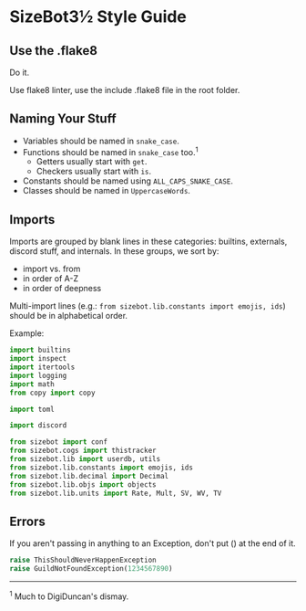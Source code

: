 # SizeBot3½ Style Guide

## Use the .flake8

Do it.

Use flake8 linter, use the include .flake8 file in the root folder.

## Naming Your Stuff

* Variables should be named in `snake_case`.
* Functions should be named in `snake_case` too.<sup>1</sup>
  * Getters usually start with `get`.
  * Checkers usually start with `is`.
* Constants should be named using `ALL_CAPS_SNAKE_CASE`.
* Classes should be named in `UppercaseWords`.

## Imports

Imports are grouped by blank lines in these categories: builtins, externals, discord stuff, and internals. In these groups, we sort by:
  * import vs. from
  * in order of A-Z
  * in order of deepness

Multi-import lines (e.g.: `from sizebot.lib.constants import emojis, ids`) should be in alphabetical order.

Example:

```python
import builtins
import inspect
import itertools
import logging
import math
from copy import copy

import toml

import discord

from sizebot import conf
from sizebot.cogs import thistracker
from sizebot.lib import userdb, utils
from sizebot.lib.constants import emojis, ids
from sizebot.lib.decimal import Decimal
from sizebot.lib.objs import objects
from sizebot.lib.units import Rate, Mult, SV, WV, TV
```

## Errors
If you aren't passing in anything to an Exception, don't put () at the end of it.

```python
raise ThisShouldNeverHappenException
raise GuildNotFoundException(1234567890)
```
-------

<sup>1</sup> Much to DigiDuncan's dismay.
